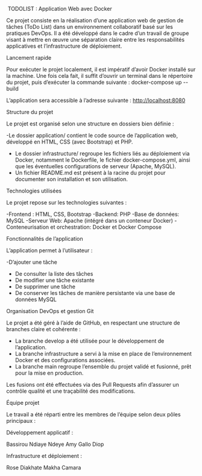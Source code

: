   ﻿
TODOLIST : Application Web avec Docker

Ce projet consiste en la réalisation d’une application web de gestion de tâches (ToDo List) dans un environnement collaboratif basé sur les pratiques DevOps. Il a été développé dans le cadre d’un travail de groupe visant à mettre en œuvre une séparation claire entre les responsabilités applicatives et l’infrastructure de déploiement.

Lancement rapide

Pour exécuter le projet localement, il est impératif d’avoir Docker installé sur la machine. Une fois cela fait, il suffit d’ouvrir un terminal dans le répertoire du projet, puis d’exécuter la commande suivante : docker-compose up --build


L’application sera accessible à l’adresse suivante :
[http://localhost:8080](http://localhost:8080)

Structure du projet

Le projet est organisé selon une structure en dossiers bien définie :

-Le dossier application/ contient le code source de l’application web, développé en HTML, CSS (avec Bootstrap) et PHP.
- Le dossier infrastructure/ regroupe les fichiers liés au déploiement via Docker, notamment le Dockerfile, le fichier docker-compose.yml, ainsi que les éventuelles configurations de serveur (Apache, MySQL).
- Un fichier README.md est présent à la racine du projet pour documenter son installation et son utilisation.

Technologies utilisées

Le projet repose sur les technologies suivantes :

-Frontend : HTML, CSS, Bootstrap
-Backend: PHP
-Base de données: MySQL
-Serveur Web: Apache (intégré dans un conteneur Docker)
-Conteneurisation et orchestration: Docker et Docker Compose

Fonctionnalités de l’application

L’application permet à l’utilisateur :

-D’ajouter une tâche
- De consulter la liste des tâches
- De modifier une tâche existante
- De supprimer une tâche
- De conserver les tâches de manière persistante via une base de données MySQL

Organisation DevOps et gestion Git

Le projet a été géré à l’aide de GitHub, en respectant une structure de branches claire et cohérente :

- La branche develop a été utilisée pour le développement de l’application.
- La branche infrastructure a servi à la mise en place de l’environnement Docker et des configurations associées.
- La branche main regroupe l’ensemble du projet validé et fusionné, prêt pour la mise en production.

Les fusions ont été effectuées via des Pull Requests afin d’assurer un contrôle qualité et une traçabilité des modifications.

 Équipe projet

Le travail a été réparti entre les membres de l’équipe selon deux pôles principaux :

Développement applicatif :

Bassirou Ndiaye
Ndeye Amy Gallo Diop

Infrastructure et déploiement :

Rose Diakhate
Makha Camara

